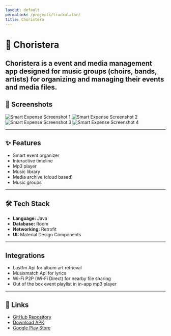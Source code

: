 ```yaml
---
layout: default
permalink: /projects/trackulator/
title: Choristera
---
```


# 📱 Choristera

Choristera is a event and media management app designed for music groups (choirs, bands, artists) for organizing and managing their events and media files.
---

## 📸 Screenshots

<div class="screenshot-gallery">
  <img src="{{ site.baseurl }}/assets/images/choristera_img1.jpg" alt="Smart Expense Screenshot 1">
  <img src="{{ site.baseurl }}/assets/images/choristera_img2.jpg" alt="Smart Expense Screenshot 2">
  <img src="{{ site.baseurl }}/assets/images/choristera_img3.jpg" alt="Smart Expense Screenshot 3">
  <img src="{{ site.baseurl }}/assets/images/choristera_img4.jpg" alt="Smart Expense Screenshot 4">
</div>

---

## ✨ Features
- Smart event organizer
- Interactive timeline
- Mp3 player
- Music library
- Media archive (cloud based)
- Music groups

---

## 🛠 Tech Stack
- **Language:** Java
- **Database:** Room
- **Networking:** Retrofit
- **UI:** Material Design Components

---

## Integrations
- Lastfm Api for album art retrieval
- Musixmatch Api for lyrics 
- Wi-Fi P2P (Wi-Fi Direct) for nearby file sharing
- Out of the box event playlist in in-app mp3 player

---

## 🔗 Links
- [GitHub Repository](https://github.com/YourUsername/smart-expense-tracker)
- [Download APK](https://your-apk-link.com)
- [Google Play Store](https://play.google.com/your-app-link)
